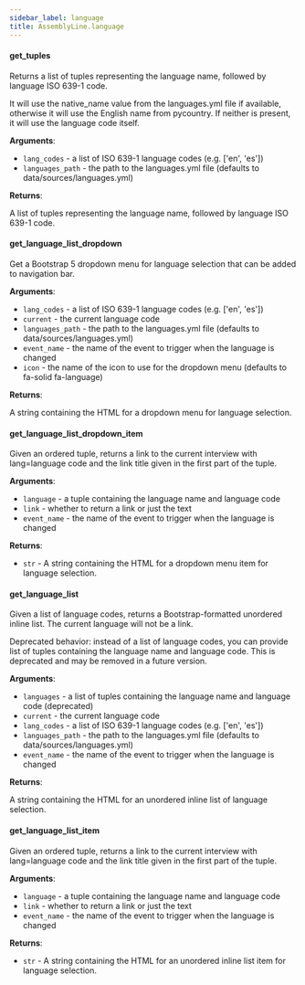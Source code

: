 ```yaml
---
sidebar_label: language
title: AssemblyLine.language
---
```


#### get\_tuples

Returns a list of tuples representing the language name, followed by language ISO 639-1 code.

It will use the native_name value from the languages.yml file if available, otherwise it will use the
English name from pycountry. If neither is present, it will use the language code itself.

**Arguments**:

- `lang_codes` - a list of ISO 639-1 language codes (e.g. [&#x27;en&#x27;, &#x27;es&#x27;])
- `languages_path` - the path to the languages.yml file (defaults to data/sources/languages.yml)
  

**Returns**:

  A list of tuples representing the language name, followed by language ISO 639-1 code.

#### get\_language\_list\_dropdown

Get a Bootstrap 5 dropdown menu for language selection that can be added to navigation bar.

**Arguments**:

- `lang_codes` - a list of ISO 639-1 language codes (e.g. [&#x27;en&#x27;, &#x27;es&#x27;])
- `current` - the current language code
- `languages_path` - the path to the languages.yml file (defaults to data/sources/languages.yml)
- `event_name` - the name of the event to trigger when the language is changed
- `icon` - the name of the icon to use for the dropdown menu (defaults to fa-solid fa-language)
  

**Returns**:

  A string containing the HTML for a dropdown menu for language selection.

#### get\_language\_list\_dropdown\_item

Given an ordered tuple, returns a link to the current interview with lang=language code and the link title
given in the first part of the tuple.

**Arguments**:

- `language` - a tuple containing the language name and language code
- `link` - whether to return a link or just the text
- `event_name` - the name of the event to trigger when the language is changed
  

**Returns**:

- `str` - A string containing the HTML for a dropdown menu item for language selection.

#### get\_language\_list

Given a list of language codes, returns
a Bootstrap-formatted unordered inline list. The current language will not be a link.

Deprecated behavior: instead of a list of language codes, you can provide list of
tuples containing the language name and language code. This is deprecated and may be removed in a future version.

**Arguments**:

- `languages` - a list of tuples containing the language name and language code (deprecated)
- `current` - the current language code
- `lang_codes` - a list of ISO 639-1 language codes (e.g. [&#x27;en&#x27;, &#x27;es&#x27;])
- `languages_path` - the path to the languages.yml file (defaults to data/sources/languages.yml)
- `event_name` - the name of the event to trigger when the language is changed
  

**Returns**:

  A string containing the HTML for an unordered inline list of language selection.

#### get\_language\_list\_item

Given an ordered tuple, returns a link to the current interview with lang=language code and the link title
given in the first part of the tuple.

**Arguments**:

- `language` - a tuple containing the language name and language code
- `link` - whether to return a link or just the text
- `event_name` - the name of the event to trigger when the language is changed
  

**Returns**:

- `str` - A string containing the HTML for an unordered inline list item for language selection.

